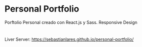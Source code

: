 # Personal Portfolio

Porftolio Personal creado con React.js y Sass. Responsive Design

#

Liver Server: https://sebastianlares.github.io/personal-portfolio/
